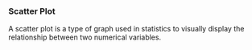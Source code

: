 ### Scatter Plot
A scatter plot is a type of graph used in statistics to visually display the relationship between two numerical variables.

